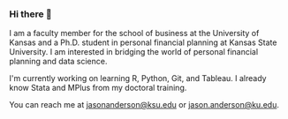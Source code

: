 ### Hi there 👋

<!--
**andersonjn/andersonjn** is a ✨ _special_ ✨ repository because its `README.md` (this file) appears on your GitHub profile.

Here are some ideas to get you started:

- 🔭 I’m currently working on ...
- 🌱 I’m currently learning ...
- 👯 I’m looking to collaborate on ...
- 🤔 I’m looking for help with ...
- 💬 Ask me about ...
- 📫 How to reach me: ...
- 😄 Pronouns: ...
- ⚡ Fun fact: ...
-->

I am a faculty member for the school of business at the University of Kansas and a Ph.D. student in personal financial planning at Kansas State University. I am interested in bridging the world of personal financial planning and data science. 

I'm currently working on learning R, Python, Git, and Tableau. I already know Stata and MPlus from my doctoral training. 

You can reach me at jasonanderson@ksu.edu or jason.anderson@ku.edu. 
